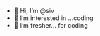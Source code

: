 - 👋 Hi, I’m @siv
- 👀 I’m interested in ...coding
- 🌱 I’m fresher... for coding

<!---
adinesiva/adinesiva is a ✨ special ✨ repository because its `README.md` (this file) appears on your GitHub profile.
You can click the Preview link to take a look at your changes.
--->
